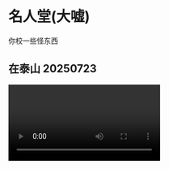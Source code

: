 # 名人堂(大嘘)

你校一些怪东西

## 在泰山 20250723

<video controls="controls" src="./assets/tai.mp4" />

## 你校指定校歌

<iframe frameborder="no" border="0" marginwidth="0" marginheight="0" width=330 height=86 src="//music.163.com/outchain/player?type=2&id=2069818018&auto=0&height=66"></iframe>

## 大爱猫猫

![](./assets/shit.png)

## 罕见

![](./assets/jp.png)

## ?

![](./assets/surrender.png)

## 某群主

![](./assets/yf.png)
